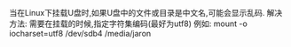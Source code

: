 当在Linux下挂载U盘时,如果U盘中的文件或目录是中文名,可能会显示乱码.
解决方法:
    需要在挂载的时候,指定字符集编码(最好为utf8)
例如:
    mount -o iocharset=utf8 /dev/sdb4 /media/jaron
   